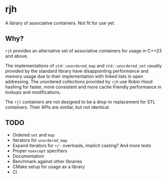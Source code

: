 # rjh

A library of associative containers. Not fit for use yet.

## Why?

`rjh` provides an alternative set of associative containers for usage in C++23 and above.

The implementations of `std::unordered_map` and `std::unordered_set` usually provided by the standard library have disappointing performance and memory usage due to their implementation with linked lists in open addressing. The unordered collections provided by `rjh` use Robin Hood hashing for faster, more consistent and more cache friendly performance in lookups and modifications.

The `rjl` containers are not designed to be a drop-in replacement for STL containers. Their APIs are similar, but not identical.

## TODO

* Ordered `set` and `map`
* Iterators for `unordered_map`
* Expand iterators for `+/-` overloads, implicit casting? And more tests
* Proper `noexcept` specifiers
* Documentation
* Benchmark against other libraries
* CMake setup for usage as a library
* CI
